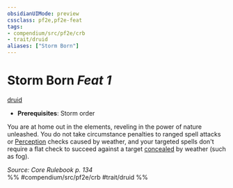 ```yaml
---
obsidianUIMode: preview
cssclass: pf2e,pf2e-feat
tags:
- compendium/src/pf2e/crb
- trait/druid
aliases: ["Storm Born"]
---
```

# Storm Born  *Feat 1*  
[druid](../../rules/traits/druid.md)  

- **Prerequisites**: Storm order

You are at home out in the elements, reveling in the power of nature unleashed. You do not take circumstance penalties to ranged spell attacks or [Perception](../skills.md#Perception) checks caused by weather, and your targeted spells don't require a flat check to succeed against a target [concealed](../../rules/conditions.md#Concealed) by weather (such as fog).

*Source: Core Rulebook p. 134*  
%% #compendium/src/pf2e/crb #trait/druid %%